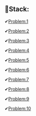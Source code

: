 ## 🎏Stack:
✔[Problem:1](https://leetcode.com/problems/valid-parentheses/submissions/1598602020/?fbclid=IwY2xjawJfbh9leHRuA2FlbQIxMAABHhN9H31Z6xdRb_WFyZGuIeh6-MVyhihASRbRvXWRdYbFS03ZJPpzYE96EHAd_aem_FuO6QD-X1wvTAwqJX29CFw)

✔[Problem:2](https://leetcode.com/problems/min-stack/submissions/1598604092/?fbclid=IwY2xjawJfbtRleHRuA2FlbQIxMAABHhN9H31Z6xdRb_WFyZGuIeh6-MVyhihASRbRvXWRdYbFS03ZJPpzYE96EHAd_aem_FuO6QD-X1wvTAwqJX29CFw)

✔[Problem:3](https://leetcode.com/problems/implement-stack-using-queues/?fbclid=IwY2xjawJfb1FleHRuA2FlbQIxMAABHhFVTFRTKwRXrarAI7DPaFU_jasPlfp23R-jcuws4xlfepz051FU9rgH-hHX_aem_cd_DotcmwhIaQOtnx876fQ)

✔[Problem:4](https://leetcode.com/problems/daily-temperatures/?fbclid=IwY2xjawJfb_5leHRuA2FlbQIxMAABHhN9H31Z6xdRb_WFyZGuIeh6-MVyhihASRbRvXWRdYbFS03ZJPpzYE96EHAd_aem_FuO6QD-X1wvTAwqJX29CFw)

✔[Problem:5](https://leetcode.com/problems/next-greater-element-i/?fbclid=IwY2xjawJfcHJleHRuA2FlbQIxMAABHrxBPsxs7R_d5zApGHDS_XjkpYxu3_9gE6KUIGTznQKGHDRCWbFT4Afhe3AJ_aem_IEJmKw6YMumUXuklfdxeOQ)

✔[Problem:6](https://leetcode.com/problems/simplify-path/?fbclid=IwY2xjawJfcOlleHRuA2FlbQIxMAABHrxBPsxs7R_d5zApGHDS_XjkpYxu3_9gE6KUIGTznQKGHDRCWbFT4Afhe3AJ_aem_IEJmKw6YMumUXuklfdxeOQ)

✔[Problem:7](https://leetcode.com/problems/asteroid-collision/?fbclid=IwY2xjawJhdwJleHRuA2FlbQIxMAABHma9_LhjuDUDfKqfNv6CJZS_lwKgcFzrPQeoGM2_JRIzMTJvF42gSNvxMkE6_aem_XXpeQHZCjT04N9-tGtVntQ)

✔[Problem:8](https://leetcode.com/problems/build-an-array-with-stack-operations/description/?fbclid=IwY2xjawJhd5dleHRuA2FlbQIxMAABHma9_LhjuDUDfKqfNv6CJZS_lwKgcFzrPQeoGM2_JRIzMTJvF42gSNvxMkE6_aem_XXpeQHZCjT04N9-tGtVntQ)

✔[Problem:9](https://leetcode.com/problems/minimum-number-of-swaps-to-make-the-string-balanced/?fbclid=IwY2xjawJhd_lleHRuA2FlbQIxMAABHqXafp6PIJTwBGFd51DP-e4-kcKmF-yH30lSAw46FFaVHUV0xAAtkh_6X-jM_aem_A9EjGZaRTpCLWoxFaAkJuA)

✔[Problem:10](https://leetcode.com/problems/removing-stars-from-a-string/description/?fbclid=IwY2xjawJheSlleHRuA2FlbQIxMAABHtfSzXZNr1R_FmtYtNwRMcILBWK5vfM8fg2k4dhEx3fi58JK5qzmyP1dwkAm_aem_otsTVL59TuWbXktkpE0RkA)
